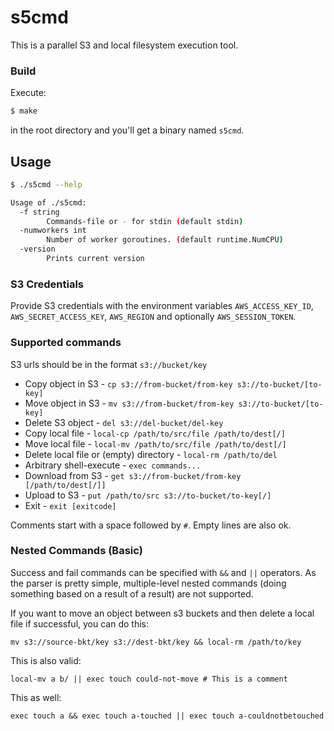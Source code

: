 # s5cmd

This is a parallel S3 and local filesystem execution tool.

### Build

Execute:

```bash
$ make
```
in the root directory and you'll get a binary named `s5cmd`.

## Usage

```bash
$ ./s5cmd --help

Usage of ./s5cmd:
  -f string
        Commands-file or - for stdin (default stdin)
  -numworkers int
        Number of worker goroutines. (default runtime.NumCPU)
  -version
        Prints current version
```

### S3 Credentials
Provide S3 credentials with the environment variables `AWS_ACCESS_KEY_ID`, `AWS_SECRET_ACCESS_KEY`, `AWS_REGION` and optionally `AWS_SESSION_TOKEN`.

### Supported commands

S3 urls should be in the format `s3://bucket/key`

- Copy object in S3 - `cp s3://from-bucket/from-key s3://to-bucket/[to-key]`
- Move object in S3 - `mv s3://from-bucket/from-key s3://to-bucket/[to-key]`
- Delete S3 object  - `del s3://del-bucket/del-key`
- Copy local file - `local-cp /path/to/src/file /path/to/dest[/]`
- Move local file - `local-mv /path/to/src/file /path/to/dest[/]`
- Delete local file or (empty) directory - `local-rm /path/to/del`
- Arbitrary shell-execute - `exec commands...`
- Download from S3 - `get s3://from-bucket/from-key [/path/to/dest[/]]`
- Upload to S3 - `put /path/to/src s3://to-bucket/to-key[/]`
- Exit - `exit [exitcode]`

Comments start with a space followed by `#`. Empty lines are also ok.

### Nested Commands (Basic)

Success and fail commands can be specified with `&&` and `||` operators. As the parser is pretty simple, multiple-level nested commands (doing something based on a result of a result) are not supported.

If you want to move an object between s3 buckets and then delete a local file if successful, you can do this:

```
mv s3://source-bkt/key s3://dest-bkt/key && local-rm /path/to/key
```

This is also valid:

```
local-mv a b/ || exec touch could-not-move # This is a comment
```

This as well:
```
exec touch a && exec touch a-touched || exec touch a-couldnotbetouched
```

